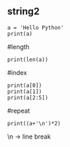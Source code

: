## string2

```
a = 'Hello Python'
print(a)
```

#length
```
print(len(a))
```

#index
```
print(a[0])
print(a[1])
print(a[2:5])
```

#repeat
```
print((a+'\n')*2)
```
\n -> line break

